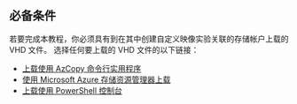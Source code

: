 ## <a name="prerequisites"></a>必备条件 
若要完成本教程，你必须具有到在其中创建自定义映像实验关联的存储帐户上载的 VHD 文件。 选择任何要上载的 VHD 文件的以下链接：

- [上载使用 AzCopy 命令行实用程序](../articles/devtest-lab/devtest-lab-upload-vhd-using-azcopy.md)
- [使用 Microsoft Azure 存储资源管理器上载](../articles/devtest-lab/devtest-lab-upload-vhd-using-storage-explorer.md)
- [上载使用 PowerShell 控制台](../articles/devtest-lab/devtest-lab-upload-vhd-using-powershell.md)
